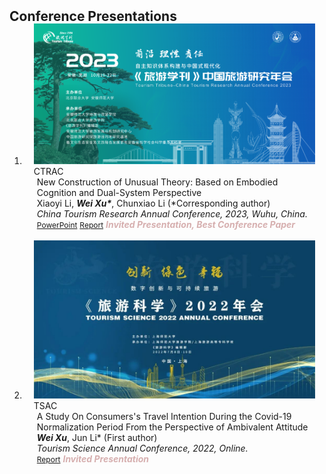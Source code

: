 <h2 id="Conference Presentations" style="margin: 2px 0px -15px;">Conference Presentations</h2>

<div class="publications">
<ol class="bibliography">


<li>
<div class="pub-row">

  <div class="col-sm-3 abbr" style="position: relative;padding-right: 15px;padding-left: 15px;">
    <img src="assets/img/CTRAC.png" class="teaser img-fluid z-depth-1">
    <abbr class="badge">CTRAC</abbr>
  </div>

  <div class="col-sm-9" style="position: relative;padding-right: 15px;padding-left: 20px;">
    <div class="title"><a>New Construction of Unusual Theory: Based on Embodied Cognition and Dual-System Perspective</a></div>
    <div class="author">Xiaoyi Li, <strong><i style>Wei Xu*</I></strong>, Chunxiao Li (*Corresponding author)</div>
    <div class="periodical"><em>China Tourism Research Annual Conference, 2023, Wuhu, China.</em></div>
    <div class="links">
      <a href="assets/files/China Tourism Research Annual Conference.pdf" class="btn btn-sm z-depth-0" role="button" target="_blank" style="font-size:12px;">PowerPoint</a>
      <a href="https://mp.weixin.qq.com/s/ZO0a-QIA47QLMtl-o705OA" class="btn btn-sm z-depth-0" role="button" target="_blank" style="font-size:12px;">Report</a>
      <!-- <a href="https://pypi.org/project/KTensors/" class="btn btn-sm z-depth-0" role="button" target="_blank" style="font-size:12px;">Package</a> -->
      <!-- <a href="assets/files/TTH Program.pdf" class="btn btn-sm z-depth-0" role="button" target="_blank" style="font-size:12px;">Program</a> -->
      <strong><i style="color:#D6AFAF">Invited Presentation, Best Conference Paper</I></strong>
    </div>
  </div>
</div>
</li>
  
<br>


<li>
<div class="pub-row">

  <div class="col-sm-3 abbr" style="position: relative;padding-right: 15px;padding-left: 15px;">
    <img src="assets/img/TSAC.png" class="teaser img-fluid z-depth-1">
    <abbr class="badge">TSAC</abbr>
  </div>

  <div class="col-sm-9" style="position: relative;padding-right: 15px;padding-left: 20px;">
    <div class="title"><a>A Study On Consumers's Travel Intention During the Covid-19 Normalization Period From the Perspective of Ambivalent Attitude</a></div>
    <div class="author"><strong><i style>Wei Xu</i></strong>, Jun Li* (First author)</div>
    <div class="periodical"><em>Tourism Science Annual Conference, 2022, Online.</em></div>
    <div class="links">
      <!-- <a href="assets/files/Tourism Science Annual Conference.pdf" class="btn btn-sm z-depth-0" role="button" target="_blank" style="font-size:12px;">PowerPoint</a> -->
      <a href="http://lykx.sitsh.edu.cn/CN/column/item63.shtml" class="btn btn-sm z-depth-0" role="button" target="_blank" style="font-size:12px;">Report</a>
      <!-- <a href="https://pypi.org/project/KTensors/" class="btn btn-sm z-depth-0" role="button" target="_blank" style="font-size:12px;">Package</a> -->
      <!-- <a href="assets/files/TTH Program.pdf" class="btn btn-sm z-depth-0" role="button" target="_blank" style="font-size:12px;">Program</a> -->
      <strong><i style="color:#D6AFAF">Invited Presentation</i></strong>
    </div>
  </div>
</div>
</li>
  
<br>


</ol>
</div>
